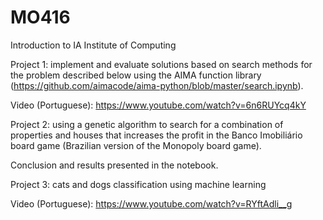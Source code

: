 # MO416
Introduction to IA Institute of Computing

Project 1: implement and evaluate solutions based on search methods for the problem described below using the AIMA
function library (https://github.com/aimacode/aima-python/blob/master/search.ipynb).

Video (Portuguese): https://www.youtube.com/watch?v=6n6RUYcq4kY

Project 2: using a genetic algorithm to search for a combination of properties and houses that increases the profit in the Banco Imobiliário board game (Brazilian version of the Monopoly board game).

Conclusion and results presented in the notebook.

Project 3: cats and dogs classification using machine learning

Video (Portuguese): https://www.youtube.com/watch?v=RYftAdli__g
